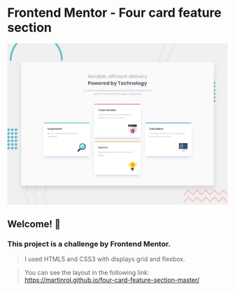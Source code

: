 # Frontend Mentor - Four card feature section

![Design preview for the Four card feature section coding challenge](./design/desktop-preview.jpg)

## Welcome! 👋

### This project is a challenge by Frontend Mentor. 
> I used HTML5 and CSS3 with displays grid and flexbox.

> You can see the layout in the following link: https://martinrol.github.io/four-card-feature-section-master/
